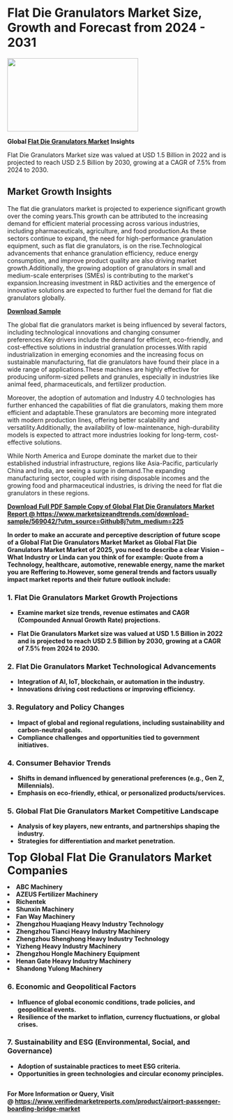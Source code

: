 <H1>Flat Die Granulators Market Size, Growth and Forecast from 2024 - 2031</H1><img class="aligncenter size-medium wp-image-584254" src="https://thirdeyenews.in/wp-content/uploads/2024/09/Global-Market-Research-300x168.jpeg" alt="" width="300" height="168" /><p><strong>Global&nbsp;<a href="https://www.marketsizeandtrends.com/download-sample/569042/?utm_source=Github8j?utm_medium=225">Flat Die Granulators Market</a> Insights</strong></p><p>Flat Die Granulators Market size was valued at USD 1.5 Billion in 2022 and is projected to reach USD 2.5 Billion by 2030, growing at a CAGR of 7.5% from 2024 to 2030.</p><p><h2>Market Growth Insights</h2> <p>The flat die granulators market is projected to experience significant growth over the coming years.This growth can be attributed to the increasing demand for efficient material processing across various industries, including pharmaceuticals, agriculture, and food production.As these sectors continue to expand, the need for high-performance granulation equipment, such as flat die granulators, is on the rise.Technological advancements that enhance granulation efficiency, reduce energy consumption, and improve product quality are also driving market growth.Additionally, the growing adoption of granulators in small and medium-scale enterprises (SMEs) is contributing to the market's expansion.Increasing investment in R&D activities and the emergence of innovative solutions are expected to further fuel the demand for flat die granulators globally.</p> <p><strong><a href="#">Download Sample</a></strong></p> <p>The global flat die granulators market is being influenced by several factors, including technological innovations and changing consumer preferences.Key drivers include the demand for efficient, eco-friendly, and cost-effective solutions in industrial granulation processes.With rapid industrialization in emerging economies and the increasing focus on sustainable manufacturing, flat die granulators have found their place in a wide range of applications.These machines are highly effective for producing uniform-sized pellets and granules, especially in industries like animal feed, pharmaceuticals, and fertilizer production.</p> <p>Moreover, the adoption of automation and Industry 4.0 technologies has further enhanced the capabilities of flat die granulators, making them more efficient and adaptable.These granulators are becoming more integrated with modern production lines, offering better scalability and versatility.Additionally, the availability of low-maintenance, high-durability models is expected to attract more industries looking for long-term, cost-effective solutions.</p> <p>While North America and Europe dominate the market due to their established industrial infrastructure, regions like Asia-Pacific, particularly China and India, are seeing a surge in demand.The expanding manufacturing sector, coupled with rising disposable incomes and the growing food and pharmaceutical industries, is driving the need for flat die granulators in these regions.</p> <p><strong><a href="#"></p><p><span class=""><strong>Download Full PDF Sample Copy of Global Flat Die Granulators Market Report</strong> @ <a href="https://www.marketsizeandtrends.com/download-sample/569042/?utm_source=Github8j?utm_medium=225" target="_blank">https://www.marketsizeandtrends.com/download-sample/569042/?utm_source=Github8j?utm_medium=225</a></span></p><p>In order to make an accurate and perceptive description of future scope of a Global&nbsp;Flat Die Granulators Market Market as Global&nbsp;Flat Die Granulators Market Market of 2025, you need to describe a clear Vision &ndash; What Industry or Linda can you think of for example: Quote from a Technology, healthcare, automotive, renewable energy, name the market you are Reffering to.However, some general trends and factors usually impact market reports and their future outlook include:</p><h3>1.&nbsp;<strong>Flat Die Granulators Market Growth Projections</strong></h3><ul><li>Examine market size trends, revenue estimates and CAGR (Compounded Annual Growth Rate) projections.</li><li><p>Flat Die Granulators Market size was valued at USD 1.5 Billion in 2022 and is projected to reach USD 2.5 Billion by 2030, growing at a CAGR of 7.5% from 2024 to 2030.</p></li></ul><h3>2.&nbsp;<strong>Flat Die Granulators Market Technological Advancements</strong></h3><ul><li>Integration of AI, IoT, blockchain, or automation in the industry.</li><li>Innovations driving cost reductions or improving efficiency.</li></ul><h3>3.&nbsp;<strong>Regulatory and Policy Changes</strong></h3><ul><li>Impact of global and regional regulations, including sustainability and carbon-neutral goals.</li><li>Compliance challenges and opportunities tied to government initiatives.</li></ul><h3>4.&nbsp;<strong>Consumer Behavior Trends</strong></h3><ul><li>Shifts in demand influenced by generational preferences (e.g., Gen Z, Millennials).</li><li>Emphasis on eco-friendly, ethical, or personalized products/services.</li></ul><h3>5.&nbsp;<strong>Global Flat Die Granulators Market Competitive Landscape</strong></h3><ul><li>Analysis of key players, new entrants, and partnerships shaping the industry.</li><li>Strategies for differentiation and market penetration.</li></ul><p data-pm-slice="1 1 []"><span style="color: inherit; font-family: inherit; font-size: 25px;">Top Global Flat Die Granulators Market Companies</span></p><div class="" data-test-id=""><p><li>ABC Machinery</li><li> AZEUS Fertilizer Machinery</li><li> Richentek</li><li> Shunxin Machinery</li><li> Fan Way Machinery</li><li> Zhengzhou Huaqiang Heavy Industry Technology</li><li> Zhengzhou Tianci Heavy Industry Machinery</li><li> Zhengzhou Shenghong Heavy Industry Technology</li><li> Yizheng Heavy Industry Machinery</li><li> Zhengzhou Hongle Machinery Equipment</li><li> Henan Gate Heavy Industry Machinery</li><li> Shandong Yulong Machinery</li></p></div><h3>6.&nbsp;<strong>Economic and Geopolitical Factors</strong></h3><ul><li>Influence of global economic conditions, trade policies, and geopolitical events.</li><li>Resilience of the market to inflation, currency fluctuations, or global crises.</li></ul><h3>7.&nbsp;<strong>Sustainability and ESG (Environmental, Social, and Governance)</strong></h3><ul><li>Adoption of sustainable practices to meet ESG criteria.</li><li>Opportunities in green technologies and circular economy principles.</li></ul><h2><strong style="font-size: 14px;">For More Information or Query, Visit @&nbsp;</strong><a style="background-color: #ffffff; font-size: 14px;" href="https://www.marketsizeandtrends.com/report/flat-die-granulators-market/" target="_blank">https://www.verifiedmarketreports.com/product/airport-passenger-boarding-bridge-market</a></h2>